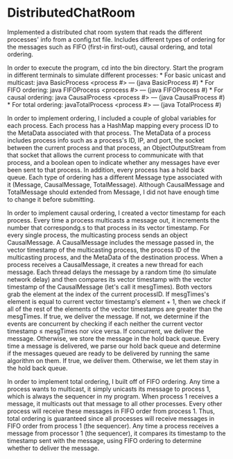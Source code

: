 DistributedChatRoom
==================

Implemented a distributed chat room system that reads the different processes' info from a config.txt file. Includes different types of ordering for the messages such as FIFO (first-in first-out), causal ordering, and total ordering.

In order to execute the program, cd into the bin directory. Start the program in different terminals to simulate different processes:
	* For basic unicast and multicast: java BasicProcess <process #> –– (java BasicProcess #)
	* For FIFO ordering: java FIFOProcess <process #> –– (java FIFOProcess #)
	* For causal ordering: java CausalProcess <process #> –– (java CausalProcess #)
	* For total ordering: javaTotalProcess <process #> –– (java TotalProcess #)


In order to implement ordering, I included a couple of global variables for each process. Each process has a HashMap mapping every process ID to the MetaData associated with that process. The MetaData of a process includes process info such as a process's ID, IP, and port, the socket between the current process and that process, an ObjectOutputStream from that socket that allows the current process to communicate with that process, and a boolean open to indicate whether any messages have ever been sent to that process. In addition, every process has a hold back queue. Each type of ordering has a different Message type associated with it (Message, CausalMessage, TotalMessage). Although CausalMessage and TotalMessage should extended from Message, I did not have enough time to change it before submitting.

In order to implement causal ordering, I created a vector timestamp for each process. Every time a process multicasts a message out, it increments the number that correspondg.s to that process in its vector timestamp. For every single process, the multicasting process sends an object CausalMessage. A CausalMessage includes the message passed in, the vector timestamp of the multicasting process, the process ID of the multicasting process, and the MetaData of the destination process. When a process receives a CausalMessage, it creates a new thread for each message. Each thread delays the message by a random time (to simulate network delay) and then compares its vector timestamp with the vector timestamp of the CausalMessage (let's call it mesgTimes). Both vectors grab the element at the index of the current processID. If mesgTimes's element is equal to current vector timestamp's element + 1, then we check if all of the rest of the elements of the vector timestamps are greater than the mesgTimes. If true, we deliver the message. If not, we determine if the events are concurrent by checking if each neither the current vector timestamp ≤ mesgTimes nor vice versa. If concurrent, we deliver the message. Otherwise, we store the message in the hold back queue. Every time a message is delivered, we parse our hold back queue and determine if the messages queued are ready to be delivered by running the same algorithm on them. If true, we deliver them. Otherwise, we let them stay in the hold back queue.

In order to implement total ordering, I built off of FIFO ordering. Any time a process wants to multicast, it simply unicasts its message to process 1, which is always the sequencer in my program. When process 1 receives a message, it multicasts out that message to all other processes. Every other process will receive these messages in FIFO order from process 1. Thus, total ordering is guaranteed since all processes will receive messages in FIFO order from process 1 (the sequencer). Any time a process receives a message from processor 1 (the sequencer), it compares its timestamp to the timestamp sent with the message, using FIFO ordering to determine whether to deliver the message.